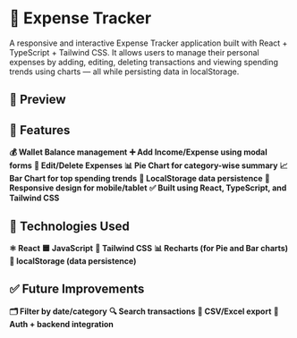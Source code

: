 # 💸 Expense Tracker

A responsive and interactive Expense Tracker application built with React + TypeScript + Tailwind CSS. It allows users to manage their personal expenses by adding, editing, deleting transactions and viewing spending trends using charts — all while persisting data in localStorage.



## 📸 Preview


## 🚀 Features

**💰 Wallet Balance management**
**➕ Add Income/Expense using modal forms**
**📝 Edit/Delete Expenses**
**📊 Pie Chart for category-wise summary**
**📈 Bar Chart for top spending trends**
**💾 LocalStorage data persistence**
**📱 Responsive design for mobile/tablet**
**✅ Built using React, TypeScript, and Tailwind CSS**


## 🧱 Technologies Used

**⚛️ React**
**🟦 JavaScript**
**💨 Tailwind CSS**
**📊 Recharts (for Pie and Bar charts)**
**🧠 localStorage (data persistence)**


## ✅ Future Improvements

**🗂️ Filter by date/category**
**🔍 Search transactions**
**🧾 CSV/Excel export**
**🔐 Auth + backend integration**
